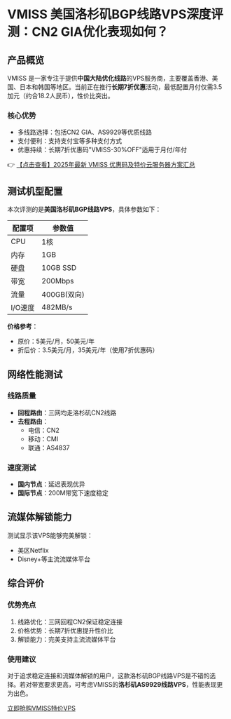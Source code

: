 # VMISS 美国洛杉矶BGP线路VPS深度评测：CN2 GIA优化表现如何？

## 产品概览

VMISS 是一家专注于提供**中国大陆优化线路**的VPS服务商，主要覆盖香港、美国、日本和韩国等地区。当前正在推行**长期7折优惠**活动，最低配置月付仅需3.5加元（约合18.2人民币），性价比突出。

### 核心优势
- 多线路选择：包括CN2 GIA、AS9929等优质线路
- 支付便利：支持支付宝等多种支付方式
- 优惠持续：长期7折优惠码"VMISS-30%OFF"适用于月付/年付

👉 [【点击查看】2025年最新 VMISS 优惠码及特价云服务器方案汇总](https://bit.ly/Vmiss)

## 测试机型配置
本次评测的是**美国洛杉矶BGP线路VPS**，具体参数如下：

| 配置项       | 参数值          |
|--------------|-----------------|
| CPU          | 1核             |
| 内存         | 1GB             |
| 硬盘         | 10GB SSD        |
| 带宽         | 200Mbps         |
| 流量         | 400GB(双向)     |
| I/O速度      | 482MB/s         |

**价格参考**：
- 原价：5美元/月，50美元/年
- 折后价：3.5美元/月，35美元/年（使用7折优惠码）

## 网络性能测试

### 线路质量
- **回程路由**：三网均走洛杉矶CN2线路
- **去程路由**：
  - 电信：CN2
  - 移动：CMI
  - 联通：AS4837

### 速度测试
- **国内节点**：延迟表现优异
- **国际节点**：200M带宽下速度稳定

## 流媒体解锁能力
测试显示该VPS能够完美解锁：
- 美区Netflix
- Disney+等主流流媒体平台

## 综合评价

### 优势亮点
1. 线路优化：三网回程CN2保证稳定连接
2. 价格优势：长期7折优惠提升性价比
3. 解锁能力：完美支持主流流媒体平台

### 使用建议
对于追求稳定连接和流媒体解锁的用户，这款洛杉矶BGP线路VPS是不错的选择。若对带宽要求更高，可考虑VMISS的**洛杉矶AS9929线路VPS**，性能表现更为出色。

[立即抢购VMISS特价VPS](https://bit.ly/Vmiss)